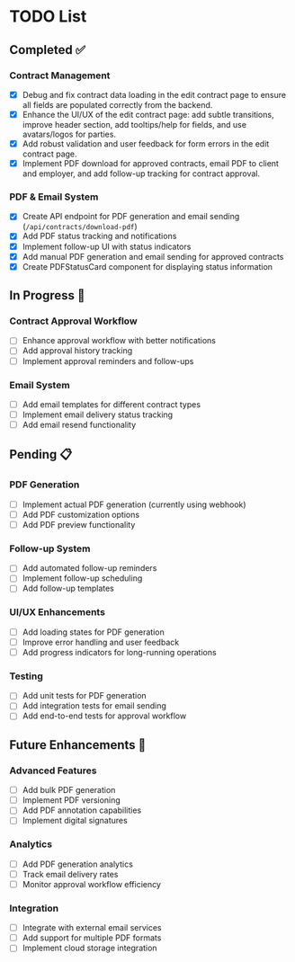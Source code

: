 # TODO List

## Completed ✅

### Contract Management
- [x] Debug and fix contract data loading in the edit contract page to ensure all fields are populated correctly from the backend.
- [x] Enhance the UI/UX of the edit contract page: add subtle transitions, improve header section, add tooltips/help for fields, and use avatars/logos for parties.
- [x] Add robust validation and user feedback for form errors in the edit contract page.
- [x] Implement PDF download for approved contracts, email PDF to client and employer, and add follow-up tracking for contract approval.

### PDF & Email System
- [x] Create API endpoint for PDF generation and email sending (`/api/contracts/download-pdf`)
- [x] Add PDF status tracking and notifications
- [x] Implement follow-up UI with status indicators
- [x] Add manual PDF generation and email sending for approved contracts
- [x] Create PDFStatusCard component for displaying status information

## In Progress 🔄

### Contract Approval Workflow
- [ ] Enhance approval workflow with better notifications
- [ ] Add approval history tracking
- [ ] Implement approval reminders and follow-ups

### Email System
- [ ] Add email templates for different contract types
- [ ] Implement email delivery status tracking
- [ ] Add email resend functionality

## Pending 📋

### PDF Generation
- [ ] Implement actual PDF generation (currently using webhook)
- [ ] Add PDF customization options
- [ ] Add PDF preview functionality

### Follow-up System
- [ ] Add automated follow-up reminders
- [ ] Implement follow-up scheduling
- [ ] Add follow-up templates

### UI/UX Enhancements
- [ ] Add loading states for PDF generation
- [ ] Improve error handling and user feedback
- [ ] Add progress indicators for long-running operations

### Testing
- [ ] Add unit tests for PDF generation
- [ ] Add integration tests for email sending
- [ ] Add end-to-end tests for approval workflow

## Future Enhancements 🚀

### Advanced Features
- [ ] Add bulk PDF generation
- [ ] Implement PDF versioning
- [ ] Add PDF annotation capabilities
- [ ] Implement digital signatures

### Analytics
- [ ] Add PDF generation analytics
- [ ] Track email delivery rates
- [ ] Monitor approval workflow efficiency

### Integration
- [ ] Integrate with external email services
- [ ] Add support for multiple PDF formats
- [ ] Implement cloud storage integration 